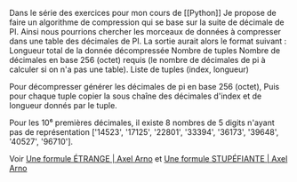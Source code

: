 Dans le série des exercices pour mon cours de [[Python]] 
Je propose de faire un algorithme de compression qui se base sur la suite de décimale de PI.
Ainsi nous pourrions chercher les morceaux de données à compresser dans une table des décimales de PI.
La sortie aurait alors le format suivant :
Longueur total de la donnée décompressée
Nombre de tuples
Nombre de décimales en base 256 (octet) requis (le nombre de décimales de pi à calculer si on n'a pas une table).
Liste de tuples (index, longueur)

Pour décompresser générer les décimales de pi en base 256 (octet),
Puis pour chaque tuple copier la sous chaîne des décimales d'index et de longueur donnés par le tuple.

Pour les 10⁶ premières décimales, il existe 8 nombres de 5 digits n'ayant pas de représentation ['14523', '17125', '22801', '33394', '36173', '39648', '40527', '96710'].

Voir [Une formule ÉTRANGE | Axel Arno](https://youtu.be/MxcRztpXKFQ?si=rSVm8nF9l8mhjVQI) et [Une formule STUPÉFIANTE | Axel Arno](https://youtu.be/nZRKNth6OSA?si=Wo_n8xfmoHB0c3XL)
